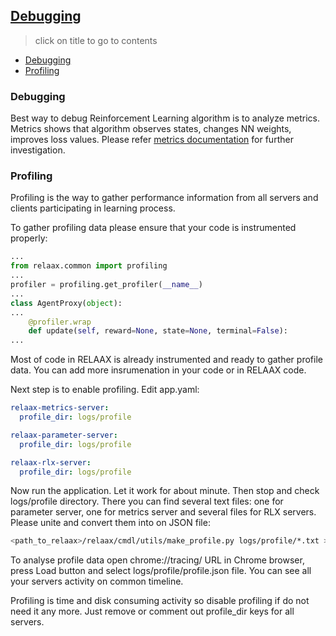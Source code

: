 ## [Debugging](../README.md#contents)
> click on title to go to contents
- [Debugging](#debbuging)
- [Profiling](#profiling)

### Debugging
Best way to debug Reinforcement Learning algorithm is to analyze metrics. Metrics shows that algorithm observes states, changes NN weights, improves loss values. Please refer [metrics documentation](Metrics.md) for further investigation.

### Profiling
Profiling is the way to gather performance information from all servers and clients participating in learning process.

To gather profiling data please ensure that your code is instrumented properly:
```python
...
from relaax.common import profiling
...
profiler = profiling.get_profiler(__name__)
...
class AgentProxy(object):
...
    @profiler.wrap
    def update(self, reward=None, state=None, terminal=False):
...
```

Most of code in RELAAX is already instrumented and ready to gather profile data. You can add more insrumenation in your code or in RELAAX code.

Next step is to enable profiling. Edit app.yaml:
```yaml
relaax-metrics-server:
  profile_dir: logs/profile

relaax-parameter-server:
  profile_dir: logs/profile

relaax-rlx-server:
  profile_dir: logs/profile
```

Now run the application. Let it work for about minute. Then stop and check logs/profile directory. There you can find several text files: one for parameter server, one for metrics server and several files for RLX servers. Please unite and convert them into on JSON file:
```bash
<path_to_relaax>/relaax/cmdl/utils/make_profile.py logs/profile/*.txt > logs/profile/profile.json
```
To analyse profile data open chrome://tracing/ URL in Chrome browser, press Load button and select logs/profile/profile.json file. You can see all your servers activity on common timeline.

Profiling is time and disk consuming activity so disable profiling if do not need it any more. Just remove or comment out profile_dir keys for all servers.

